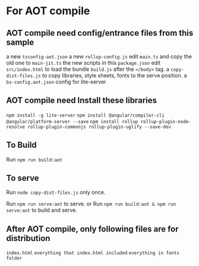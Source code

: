 # For AOT compile

## AOT compile need config/entrance files from this sample
a new `tsconfig-aot.json`
a new `rollup-config.js`
edit `main.ts` and copy the old one to `main-jit.ts`
the new scripts in this `package.json`
edit `src/index.html` to load the bundle `build.js` after the `</body>` tag.
a `copy-dist-files.js` to copy libraries, style sheets, fonts to the serve position.
a `bs-config.aot.json` config for lite-server

## AOT compile need Install these libraries

`npm install -g lite-server`
`npm install @angular/compiler-cli @angular/platform-server --save`
`npm install rollup rollup-plugin-node-resolve rollup-plugin-commonjs rollup-plugin-uglify --save-dev`

## To Build
Run `npm run build:aot`

## To serve
Run `node copy-dist-files.js` only once.

Run `npm run serve:aot` to serve.
or 
Run `npm run build:aot & npm run serve:aot` to build and serve.

## After AOT compile, only following files are for distribution
 `index.html`
 `everything that index.html included`
 `everything in fonts folder`
